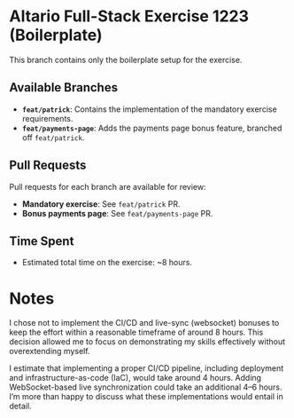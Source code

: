 # Altario Full-Stack Exercise 1223 (Boilerplate)

This branch contains only the boilerplate setup for the exercise.

## Available Branches

- **`feat/patrick`**: Contains the implementation of the mandatory exercise requirements.
- **`feat/payments-page`**: Adds the payments page bonus feature, branched off `feat/patrick`.

## Pull Requests

Pull requests for each branch are available for review:
- **Mandatory exercise**: See `feat/patrick` PR.
- **Bonus payments page**: See `feat/payments-page` PR.


## Time Spent

- Estimated total time on the exercise: ~8 hours. 

# Notes
I chose not to implement the CI/CD and live-sync (websocket) bonuses to keep the effort within a reasonable timeframe of around 8 hours. This decision allowed me to focus on demonstrating my skills effectively without overextending myself.

I estimate that implementing a proper CI/CD pipeline, including deployment and infrastructure-as-code (IaC), would take around 4 hours. Adding WebSocket-based live synchronization could take an additional 4–6 hours. I’m more than happy to discuss what these implementations would entail in detail.

